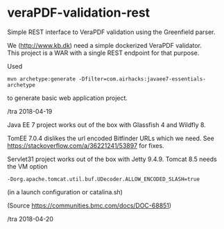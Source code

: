 # veraPDF-validation-rest
Simple REST interface to VeraPDF validation using the Greenfield parser.

We (http://www.kb.dk) need a simple dockerized VeraPDF validator.   
This project is a WAR with a single REST endpoint for that purpose.

Used

    mvn archetype:generate -Dfilter=com.airhacks:javaee7-essentials-archetype
    
to generate basic web application project.

/tra 2018-04-19

Java EE 7 project works out of the box with Glassfish 4 and Wildfly 8.

TomEE 7.0.4 dislikes the url encoded Bitfinder URLs which we need.  See https://stackoverflow.com/a/36221241/53897 for fixes.

Servlet31 project works out of the box with Jetty 9.4.9.  Tomcat 8.5 needs the VM option

    -Dorg.apache.tomcat.util.buf.UDecoder.ALLOW_ENCODED_SLASH=true
    
(in a launch configuration or catalina.sh)

(Source https://communities.bmc.com/docs/DOC-68851)

/tra 2018-04-20
